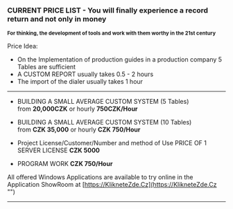 ### CURRENT PRICE LIST - You will finally experience a record return and not only in money
<sup>**For thinking, the development of tools and work with them worthy in the 21st century**</sup>


Price Idea:
* On the Implementation of production guides in a production company
5 Tables are sufficient   
* A CUSTOM REPORT usually takes 0.5 - 2 hours  
* The import of the dialer usually takes 1 hour  


----

* BUILDING A SMALL AVERAGE CUSTOM SYSTEM (5 Tables)  
from **20,000CZK** or hourly **750CZK/Hour**
* BUILDING A SMALL AVERAGE CUSTOM SYSTEM (10 Tables)  
from **CZK 35,000** or hourly **CZK 750/Hour**


* Project License/Customer/Number and method of Use
PRICE OF 1 SERVER LICENSE **CZK 5000**

* PROGRAM WORK **CZK 750/Hour**  


All offered Windows Applications are available to try online in the Application ShowRoom
at [https://KlikneteZde.Cz](https://KlikneteZde.Cz "")

---